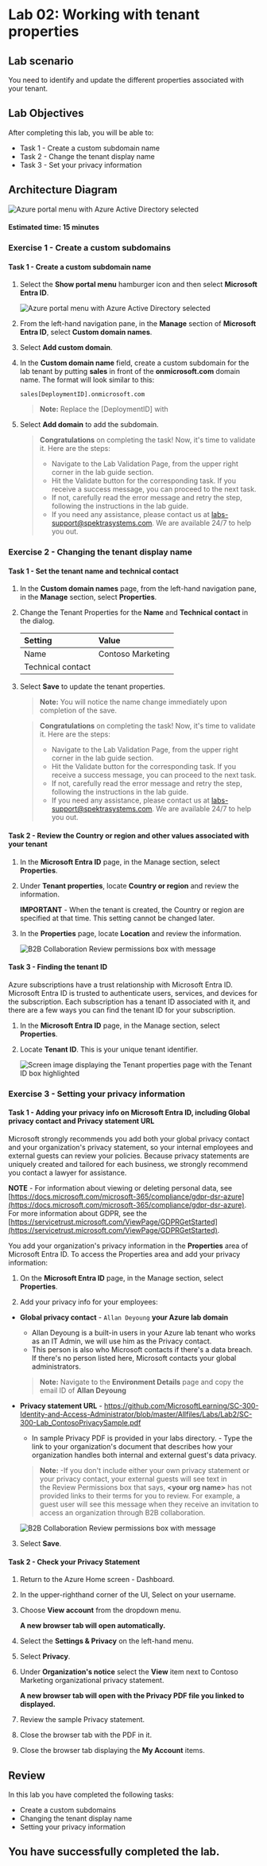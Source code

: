 # Lab 02: Working with tenant properties

## Lab scenario

You need to identify and update the different properties associated with your tenant.

## Lab Objectives

After completing this lab, you will be able to:

- Task 1 - Create a custom subdomain name
- Task 2 - Change the tenant display name
- Task 3 - Set your privacy information

## Architecture Diagram

![Azure portal menu with Azure Active Directory selected](./media/arch002.png)

#### Estimated time: 15 minutes

### Exercise 1 - Create a custom subdomains 

#### Task 1 - Create a custom subdomain name

1. Select the **Show portal menu** hamburger icon and then select **Microsoft Entra ID**.

    ![Azure portal menu with Azure Active Directory selected](./media/msentrid.png)

1. From the left-hand navigation pane, in the **Manage** section of **Microsoft Entra ID**, select **Custom domain names**.

1. Select **Add custom domain**.

1. In the **Custom domain name** field, create a custom subdomain for the lab tenant by putting **sales** in front of the **onmicrosoft.com** domain name.  The format will look similar to this:

    ```
    sales[DeploymentID].onmicrosoft.com
    ```
  
   >**Note:** Replace the [DeploymentID] with <inject key="DeploymentID" enableCopy="false" />

1. Select **Add domain** to add the subdomain.

    > **Congratulations** on completing the task! Now, it's time to validate it. Here are the steps:
    > - Navigate to the Lab Validation Page, from the upper right corner in the lab guide section.
    > - Hit the Validate button for the corresponding task. If you receive a success message, you can proceed to the next task. 
    > - If not, carefully read the error message and retry the step, following the instructions in the lab guide.
    > - If you need any assistance, please contact us at labs-support@spektrasystems.com. We are available 24/7 to help you out.

### Exercise 2 - Changing the tenant display name

#### Task 1 - Set the tenant name and technical contact

1. In the **Custom domain names** page, from the left-hand navigation pane, in the **Manage** section, select **Properties**.

1. Change the Tenant Properties for the **Name** and **Technical contact** in the dialog.

    | **Setting** | **Value** |
    | :--- | :--- |
    | Name | Contoso Marketing |
    | Technical contact | <inject key="AzureAdUserEmail"></inject> |

1. Select **Save** to update the tenant properties.

   >**Note:** You will notice the name change immediately upon completion of the save.

    > **Congratulations** on completing the task! Now, it's time to validate it. Here are the steps:
    > - Navigate to the Lab Validation Page, from the upper right corner in the lab guide section.
    > - Hit the Validate button for the corresponding task. If you receive a success message, you can proceed to the next task. 
    > - If not, carefully read the error message and retry the step, following the instructions in the lab guide.
    > - If you need any assistance, please contact us at labs-support@spektrasystems.com. We are available 24/7 to help you out.

#### Task 2 - Review the Country or region and other values associated with your tenant

1. In the **Microsoft Entra ID** page, in the Manage section, select **Properties**.

2. Under **Tenant properties**, locate **Country or region** and review the information.

    **IMPORTANT** - When the tenant is created, the Country or region are specified at that time. This setting cannot be changed later.

3. In the **Properties** page, locate **Location** and review the information.

   ![B2B Collaboration Review permissions box with message](./media/SC-300-marketing.png)

#### Task 3 - Finding the tenant ID

Azure subscriptions have a trust relationship with Microsoft Entra ID. Microsoft Entra ID is trusted to authenticate users, services, and devices for the subscription. Each subscription has a tenant ID associated with it, and there are a few ways you can find the tenant ID for your subscription.

1. In the **Microsoft Entra ID** page, in the Manage section, select **Properties**.

2. Locate **Tenant ID**. This is your unique tenant identifier.

   ![Screen image displaying the Tenant properties page with the Tenant ID box highlighted](./media/TenantID.png)

### Exercise 3 - Setting your privacy information

#### Task 1 - Adding your privacy info on Microsoft Entra ID, including Global privacy contact and Privacy statement URL

Microsoft strongly recommends you add both your global privacy contact and your organization's privacy statement, so your internal employees and external guests can review your policies. Because privacy statements are uniquely created and tailored for each business, we strongly recommend you contact a lawyer for assistance.

   **NOTE** - For information about viewing or deleting personal data, see [https://docs.microsoft.com/microsoft-365/compliance/gdpr-dsr-azure](https://docs.microsoft.com/microsoft-365/compliance/gdpr-dsr-azure). For more information about GDPR, see the [https://servicetrust.microsoft.com/ViewPage/GDPRGetStarted](https://servicetrust.microsoft.com/ViewPage/GDPRGetStarted).

You add your organization's privacy information in the **Properties** area of Microsoft Entra ID. To access the Properties area and add your privacy information:

1. On the **Microsoft Entra ID** page, in the Manage section, select **Properties**. 

2. Add your privacy info for your employees:

- **Global privacy contact** - `Allan Deyoung` **your Azure lab domain**
     - Allan Deyoung is a built-in users in your Azure lab tenant who works as an IT Admin, we will use him as the Privacy contact.
     - This person is also who Microsoft contacts if there's a data breach. If there's no person listed here, Microsoft contacts your global administrators.

    >**Note:** Navigate to the **Environment Details** page and copy the email ID of **Allan Deyoung**

- **Privacy statement URL** -  <https://github.com/MicrosoftLearning/SC-300-Identity-and-Access-Administrator/blob/master/Allfiles/Labs/Lab2/SC-300-Lab_ContosoPrivacySample.pdf>

     - In sample Privacy PDF is provided in your labs directory.
     - Type the link to your organization's document that describes how your organization handles both internal and external guest's data privacy.

  >**Note:** -If you don't include either your own privacy statement or your privacy contact, your external guests will see text in the Review Permissions box that says, **<your org name\>** has not provided links to their terms for you to review. For example, a guest user will see this message when they receive an invitation to access an organization through B2B collaboration.

    ![B2B Collaboration Review permissions box with message](./media/active-directory-no-privacy-statement-or-contact.png)

3. Select **Save**.

#### Task 2 - Check your Privacy Statement

1. Return to the Azure Home screen - Dashboard.
2. In the upper-righthand corner of the UI, Select on your username.
3. Choose **View account** from the dropdown menu.

     **A new browser tab will open automatically.**

4. Select the **Settings & Privacy** on the left-hand menu.
5. Select **Privacy**.
6. Under **Organization's notice** select the **View** item next to Contoso Marketing organizational privacy statement.

     **A new browser tab will open with the Privacy PDF file you linked to displayed.**

7. Review the sample Privacy statement.
8. Close the browser tab with the PDF in it.
9. Close the browser tab displaying the **My Account** items.

## Review

In this lab you have completed the following tasks:

- Create a custom subdomains
- Changing the tenant display name
- Setting your privacy information

## You have successfully completed the lab.
